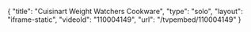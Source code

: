 {
    "title": "Cuisinart Weight Watchers Cookware",
    "type": "solo",
    "layout": "iframe-static",
    "videoId": "110004149",
    "url": "\/tvpembed\/110004149"
}